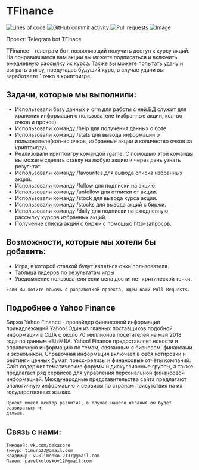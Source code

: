 # TFinance 
![Lines of code](https://img.shields.io/tokei/lines/github/deka4core/TFinance) ![GitHub commit activity](https://img.shields.io/github/commit-activity/y/deka4core/TFinance) ![Pull requests](https://img.shields.io/static/v1?label=PR&message=Welcome&color=orange)
![Image](https://repository-images.githubusercontent.com/478225356/c75529db-2963-4a22-95cd-3512411cb8c2)

Проект: Telegram bot TFinace

TFinance - телеграм бот, позволяющий получить доступ к курсу 
акций. На понравившиеся вам акции вы можете подписаться и включить ежедневную
рассылку их курса. Также вы можете попытать удачу и сыграть в игру, предугадав 
будущий курс, в случае удачи вы заработаете 1 очко в криптоигре.

<h2>Задачи, которые мы выполнили:</h2>
    <ul>
    <li>Использовали базу данных и orm для работы с ней.БД служит для хранения
	информации о пользователе (избранные акции, кол-во очков и прочее).</li>
    <li>Использовали команду /help для получения данных о боте.</li>
    <li>Использовали команду /stats для вывода информации о пользователе(кол-во
	очков, избранные акции и количество очков за криптоигру).</li>
    <li>Реализовали криптоигру командой /game. С помощью этой команды вы можете 
	сделать ставку на любую акцию и через день узнать результат.</li>
    <li>Использовали команду /favourites для вывода списка избранных акций.</li>
    <li>Использовали команду /follow для подписки на акцию.</li>
    <li>Использовали команду /unfollow для отписки от акции.</li>
    <li>Использовали команду /stock для вывода курса акции.</li>
    <li>Использовали команду /stocks для вывода акций с биржи.</li>
    <li>Использовали команду /daily для подписки на ежедневную рассылку курсов 
	избранных акций.</li>
    <li>Получение списка акций с биржи с помощью http-запросов.</li>
    </ul>

<h2>Возможности, которые мы хотели бы добавить:</h2>
<ul><li>Игра, в которой ставкой будут являться очки пользователя.</li><li>Таблица лидеров по результатам игры</li>
<li> Уведомление пользователя если цена достигнет критической точки.</li></ul>
	

    Если Вы хотите помочь с разработкой проекта, ждем ваши Pull Requests. 
<h2>Подробнее о Yahoo Finance</h2>
    Биржа Yahoo Finance - провайдер финансовой информации принадлежащий Yahoo! 
    Один из главных поставщиков подобной информации в США с около 70 миллионов 
    посетителей на май 2018 года по данным eBizMBA. Yahoo! Finance предоставляет 
    новости и справочную информацию по темам, связанным с бизнесом, финансами и 
    экономикой. Справочная информация включает в себя котировки и рейтинги ценных 
    бумаг, пресс-релизы и финансовые отчёты компаний. Сайт содержит тематические 
    форумы и дискуссионные группы, а также предлагает ряд сервисов для управления 
    персональной финансовой информацией.
    Международные представительства сайта предлагают аналогичную информацию и 
    сервисы по странам присутствия на их государственных языках.

    Проект имеет вектор развития, в случае нашего желания он будет развиваться и 
    дальше.
	

<h2>Связь с нами:</h2>

    Тимофей: vk.com/dekacore
    Тимур: timurp23@gmail.com
    Владимир: v.klimenko.2137@gmail.com
    Павел: pavelkoloskov12@gmail.com
